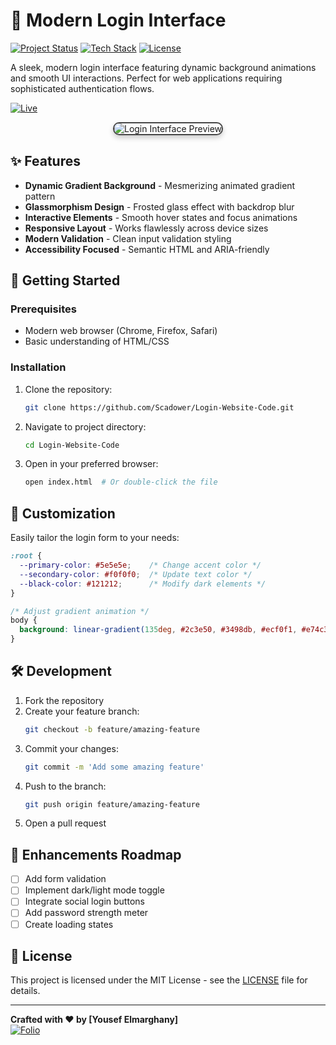 # 🔐 Modern Login Interface

[![Project Status](https://img.shields.io/badge/Status-Active%20Development-brightgreen)](https://github.com/Scadower/Login-Website-Code)
[![Tech Stack](https://img.shields.io/badge/Stack-HTML5%20%7C%20CSS3%20%7C%20Font%20Awesome-blue)](https://developer.mozilla.org)
[![License](https://img.shields.io/badge/License-MIT-green)](LICENSE)

A sleek, modern login interface featuring dynamic background animations and smooth UI interactions. Perfect for web applications requiring sophisticated authentication flows.

[![Live](https://img.shields.io/badge/Live-000?style=flat-square&logo=lapce&logoColor=000&logoSize=200px&labelColor=ffffff&color=ffffff&link=https%3A%2F%2Fscadower.github.io%2FLogin-Website-Code%2F)](https://scadower.github.io/Login-Website-Code/) 
<div align="center">
  <img src="https://github.com/user-attachments/assets/8e56f5d6-fd84-492d-b1e0-a9e145560500" alt="Login Interface Preview" style="border-radius: 10px; border: 2px solid #474747; box-shadow: 0 4px 8px rgba(0,0,0,0.2); max-width: 80%;">
  
</div>


## ✨ Features

- **Dynamic Gradient Background** - Mesmerizing animated gradient pattern
- **Glassmorphism Design** - Frosted glass effect with backdrop blur
- **Interactive Elements** - Smooth hover states and focus animations
- **Responsive Layout** - Works flawlessly across device sizes
- **Modern Validation** - Clean input validation styling
- **Accessibility Focused** - Semantic HTML and ARIA-friendly

## 🚀 Getting Started

### Prerequisites
- Modern web browser (Chrome, Firefox, Safari)
- Basic understanding of HTML/CSS

### Installation
1. Clone the repository:
   ```bash
   git clone https://github.com/Scadower/Login-Website-Code.git
   ```
2. Navigate to project directory:
   ```bash
   cd Login-Website-Code
   ```
3. Open in your preferred browser:
   ```bash
   open index.html  # Or double-click the file
   ```

## 🎨 Customization

Easily tailor the login form to your needs:

```css
:root {
  --primary-color: #5e5e5e;    /* Change accent color */
  --secondary-color: #f0f0f0;  /* Update text color */
  --black-color: #121212;      /* Modify dark elements */
}

/* Adjust gradient animation */
body {
  background: linear-gradient(135deg, #2c3e50, #3498db, #ecf0f1, #e74c3c, #2c3e50);
}
```

## 🛠️ Development

1. Fork the repository
2. Create your feature branch:
   ```bash
   git checkout -b feature/amazing-feature
   ```
3. Commit your changes:
   ```bash
   git commit -m 'Add some amazing feature'
   ```
4. Push to the branch:
   ```bash
   git push origin feature/amazing-feature
   ```
5. Open a pull request

## 🌟 Enhancements Roadmap
- [ ] Add form validation
- [ ] Implement dark/light mode toggle
- [ ] Integrate social login buttons
- [ ] Add password strength meter
- [ ] Create loading states

## 📄 License
This project is licensed under the MIT License - see the [LICENSE](LICENSE) file for details.

---

**Crafted with ❤️ by [Yousef Elmarghany]**  
[![Folio](https://img.shields.io/badge/Portfolio-000?style=flat-square&logo=github&logoSize=100px&link=https%3A%2F%2Fscadower.github.io%2FDev-Folio%2F)](https://scadower.github.io/Dev-Folio/) 

